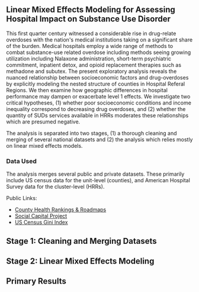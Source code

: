 ## Linear Mixed Effects Modeling for Assessing Hospital Impact on Substance Use Disorder

This first quarter century witnessed a considerable rise in drug-relate overdoses with the nation's medical institutions taking on a significant share of the burden. Medical hospitals employ a wide range of methods to combat substance-use related overdose including methods seeing growing utilization including Nalaxone administration, short-term psychiatric commitment, inpatient detox, and opioid replacement therapies such as methadone and subutex. The present exploratory analysis reveals the nuanced relationship between socioeconomic factors and drug-overdoses by explicitly modeling the nested structure of counties in Hospital Referal Regions. We then examine how geographic differences in hospital performance may dampen or exacerbate level 1 effects. We investigate two critical hypotheses, (1) whether poor socioeconomic conditions and income inequality correspond to decreasing drug overdoses, and (2) whether the quantity of SUDs services available in HRRs moderates these relationships which are presumed negative.

The analysis is separated into two stages, (1) a thorough cleaning and merging of several national datasets and (2) the analysis which relies mostly on linear mixed effects models.

### Data Used
The analysis merges several public and private datasets. These primarily include US census data for the unit-level (counties), and American Hospital Survey data for the cluster-level (HRRs).

Public Links:
 - [County Health Rankings & Roadmaps](https://www.countyhealthrankings.org/health-data/methodology-and-sources/data-documentation)
 - [Social Capital Project](https://www.jec.senate.gov/public/index.cfm/republicans/socialcapitalproject)
 - [US Census Gini Index](https://data.census.gov/table/ACSDT1Y2023.B19083?q=gini+index)

## Stage 1: Cleaning and Merging Datasets
[]()

## Stage 2: Linear Mixed Effects Modeling
[]()

## Primary Results

